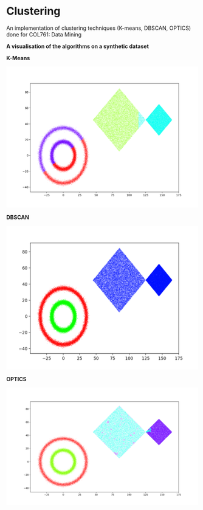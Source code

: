 # Clustering
An implementation of clustering techniques (K-means, DBSCAN, OPTICS) done for COL761: Data Mining

**A visualisation of the algorithms on a synthetic dataset**

**K-Means**

![Imaget](https://github.com/mehak126/Clustering/blob/main/plots/kmeans.png)

**DBSCAN**

![Imaget](https://github.com/mehak126/Clustering/blob/main/plots/dbscan.png)

**OPTICS**

![Imaget](https://github.com/mehak126/Clustering/blob/main/plots/optics.png)







